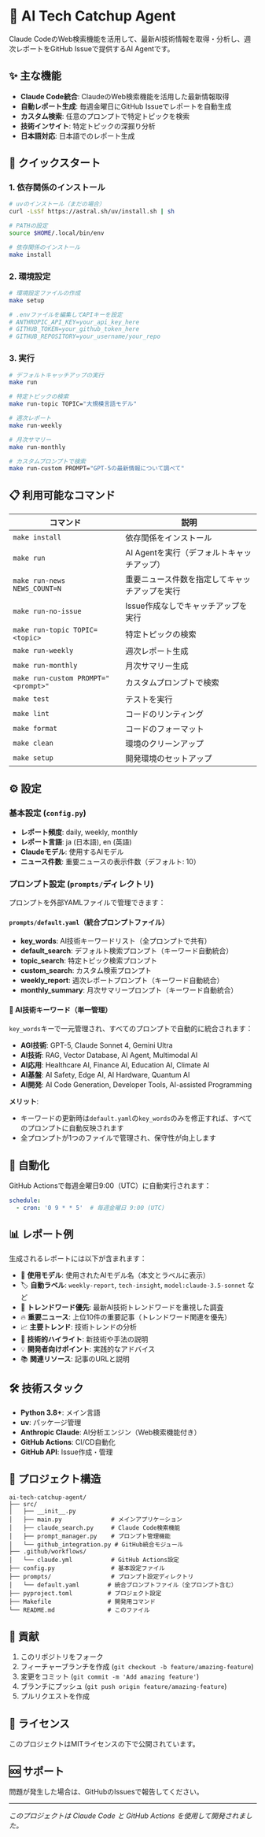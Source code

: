 # 🤖 AI Tech Catchup Agent

Claude CodeのWeb検索機能を活用して、最新AI技術情報を取得・分析し、週次レポートをGitHub Issueで提供するAI Agentです。

## ✨ 主な機能

- **Claude Code統合**: ClaudeのWeb検索機能を活用した最新情報取得
- **自動レポート生成**: 毎週金曜日にGitHub Issueでレポートを自動生成
- **カスタム検索**: 任意のプロンプトで特定トピックを検索
- **技術インサイト**: 特定トピックの深掘り分析
- **日本語対応**: 日本語でのレポート生成

## 🚀 クイックスタート

### 1. 依存関係のインストール

```bash
# uvのインストール（まだの場合）
curl -LsSf https://astral.sh/uv/install.sh | sh

# PATHの設定
source $HOME/.local/bin/env

# 依存関係のインストール
make install
```

### 2. 環境設定

```bash
# 環境設定ファイルの作成
make setup

# .envファイルを編集してAPIキーを設定
# ANTHROPIC_API_KEY=your_api_key_here
# GITHUB_TOKEN=your_github_token_here
# GITHUB_REPOSITORY=your_username/your_repo
```

### 3. 実行

```bash
# デフォルトキャッチアップの実行
make run

# 特定トピックの検索
make run-topic TOPIC="大規模言語モデル"

# 週次レポート
make run-weekly

# 月次サマリー
make run-monthly

# カスタムプロンプトで検索
make run-custom PROMPT="GPT-5の最新情報について調べて"
```

## 📋 利用可能なコマンド

| コマンド | 説明 |
|---------|------|
| `make install` | 依存関係をインストール |
| `make run` | AI Agentを実行（デフォルトキャッチアップ） |
| `make run-news NEWS_COUNT=N` | 重要ニュース件数を指定してキャッチアップを実行 |
| `make run-no-issue` | Issue作成なしでキャッチアップを実行 |
| `make run-topic TOPIC=<topic>` | 特定トピックの検索 |
| `make run-weekly` | 週次レポート生成 |
| `make run-monthly` | 月次サマリー生成 |
| `make run-custom PROMPT="<prompt>"` | カスタムプロンプトで検索 |
| `make test` | テストを実行 |
| `make lint` | コードのリンティング |
| `make format` | コードのフォーマット |
| `make clean` | 環境のクリーンアップ |
| `make setup` | 開発環境のセットアップ |

## ⚙️ 設定

### 基本設定 (`config.py`)
- **レポート頻度**: daily, weekly, monthly
- **レポート言語**: ja (日本語), en (英語)
- **Claudeモデル**: 使用するAIモデル
- **ニュース件数**: 重要ニュースの表示件数（デフォルト: 10）

### プロンプト設定 (`prompts/`ディレクトリ)
プロンプトを外部YAMLファイルで管理できます：

#### `prompts/default.yaml`（統合プロンプトファイル）
- **key_words**: AI技術キーワードリスト（全プロンプトで共有）
- **default_search**: デフォルト検索プロンプト（キーワード自動統合）
- **topic_search**: 特定トピック検索プロンプト
- **custom_search**: カスタム検索プロンプト
- **weekly_report**: 週次レポートプロンプト（キーワード自動統合）
- **monthly_summary**: 月次サマリープロンプト（キーワード自動統合）

#### 🤖 AI技術キーワード（単一管理）
`key_words`キーで一元管理され、すべてのプロンプトで自動的に統合されます：
- **AGI技術**: GPT-5, Claude Sonnet 4, Gemini Ultra
- **AI技術**: RAG, Vector Database, AI Agent, Multimodal AI
- **AI応用**: Healthcare AI, Finance AI, Education AI, Climate AI
- **AI基盤**: AI Safety, Edge AI, AI Hardware, Quantum AI
- **AI開発**: AI Code Generation, Developer Tools, AI-assisted Programming

**メリット**: 
- キーワードの更新時は`default.yaml`の`key_words`のみを修正すれば、すべてのプロンプトに自動反映されます
- 全プロンプトが1つのファイルで管理され、保守性が向上します

## 🔄 自動化

GitHub Actionsで毎週金曜日9:00（UTC）に自動実行されます：

```yaml
schedule:
  - cron: '0 9 * * 5'  # 毎週金曜日 9:00 (UTC)
```

## 📊 レポート例

生成されるレポートには以下が含まれます：

- 🤖 **使用モデル**: 使用されたAIモデル名（本文とラベルに表示）
- 🏷️ **自動ラベル**: `weekly-report`, `tech-insight`, `model:claude-3.5-sonnet` など
- 🎯 **トレンドワード優先**: 最新AI技術トレンドワードを重視した調査
- 🔥 **重要ニュース**: 上位10件の重要記事（トレンドワード関連を優先）
- 📈 **主要トレンド**: 技術トレンドの分析
- 🚀 **技術的ハイライト**: 新技術や手法の説明
- 💡 **開発者向けポイント**: 実践的なアドバイス
- 📚 **関連リソース**: 記事のURLと説明

## 🛠️ 技術スタック

- **Python 3.8+**: メイン言語
- **uv**: パッケージ管理
- **Anthropic Claude**: AI分析エンジン（Web検索機能付き）
- **GitHub Actions**: CI/CD自動化
- **GitHub API**: Issue作成・管理

## 📁 プロジェクト構造

```
ai-tech-catchup-agent/
├── src/
│   ├── __init__.py
│   ├── main.py              # メインアプリケーション
│   ├── claude_search.py     # Claude Code検索機能
│   ├── prompt_manager.py    # プロンプト管理機能
│   └── github_integration.py # GitHub統合モジュール
├── .github/workflows/
│   └── claude.yml           # GitHub Actions設定
├── config.py                # 基本設定ファイル
├── prompts/                 # プロンプト設定ディレクトリ
│   └── default.yaml        # 統合プロンプトファイル（全プロンプト含む）
├── pyproject.toml          # プロジェクト設定
├── Makefile                # 開発用コマンド
└── README.md               # このファイル
```

## 🤝 貢献

1. このリポジトリをフォーク
2. フィーチャーブランチを作成 (`git checkout -b feature/amazing-feature`)
3. 変更をコミット (`git commit -m 'Add amazing feature'`)
4. ブランチにプッシュ (`git push origin feature/amazing-feature`)
5. プルリクエストを作成

## 📄 ライセンス

このプロジェクトはMITライセンスの下で公開されています。

## 🆘 サポート

問題が発生した場合は、GitHubのIssuesで報告してください。

---

*このプロジェクトは Claude Code と GitHub Actions を使用して開発されました。*